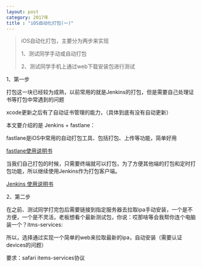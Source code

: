 ```yaml
---
layout: post
category: 2017年
title : "iOS自动化打包(一)"
---
```


> iOS自动化打包，主要分为两步来实现
>
> 1、测试同学手动或自动打包
>
> 2、测试同学手机上通过web下载安装包进行测试



1、第一步

打包这一块已经较为成熟，以前常用的就是Jenkins的打包，但是需要自己处理证书等打包中常遇到的问题

xcode更新之后有了自动证书管理的能力，（具体到底有没有自动更新）

本文要介绍的是 Jenkins + fastlane：

fastlane是iOS中常用的自动打包工具、包括打包、上传等功能，简单好用

[fastlane使用说明书](https://xilankong.github.io/2017年/2017/07/05/fastlane使用说明书.html)

当我们自己打包的时候，只需要终端就可以打包，为了方便其他端的打包和定时打包功能，所以继续使用Jenkins作为打包客户端。

[Jenkins 使用说明书](https://xilankong.github.io/2017年/2017/07/09/jenkins使用说明书.html)



2、第二步

在之前、测试同学打完包后需要链接到指定服务器去拉取ipa手动安装，一个是不方便，一个是不灵活，老板想看个最新测试包，你说：哎那啥等会我帮你连个电脑装一个？itms-services:

所以，选择通过实现一个简单的web来拉取最新的ipa，自动安装（需要认证devices的问题）

要求：safari  items-services协议